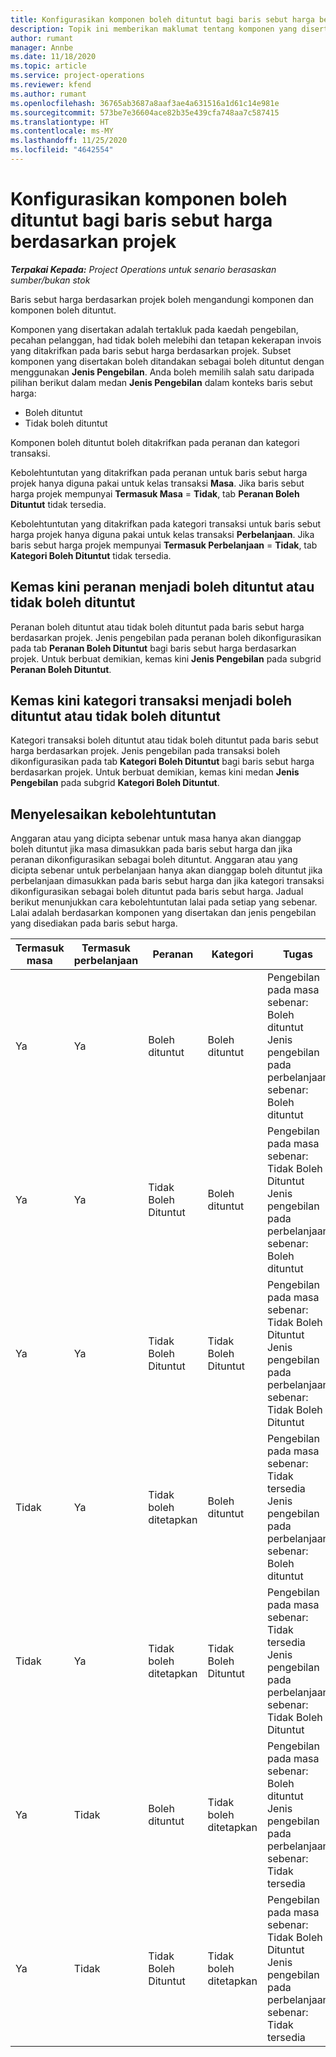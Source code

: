 ```yaml
---
title: Konfigurasikan komponen boleh dituntut bagi baris sebut harga berdasarkan projek
description: Topik ini memberikan maklumat tentang komponen yang disertakan, boleh dituntut dan tidak boleh dituntut pada baris sebut harga berdasarkan projek.
author: rumant
manager: Annbe
ms.date: 11/18/2020
ms.topic: article
ms.service: project-operations
ms.reviewer: kfend
ms.author: rumant
ms.openlocfilehash: 36765ab3687a8aaf3ae4a631516a1d61c14e981e
ms.sourcegitcommit: 573be7e36604ace82b35e439cfa748aa7c587415
ms.translationtype: HT
ms.contentlocale: ms-MY
ms.lasthandoff: 11/25/2020
ms.locfileid: "4642554"
---
```

# <a name="configure-the-chargeable-components-of-a-project-based-quote-line"></a>Konfigurasikan komponen boleh dituntut bagi baris sebut harga berdasarkan projek

_**Terpakai Kepada:** Project Operations untuk senario berasaskan sumber/bukan stok_

Baris sebut harga berdasarkan projek boleh mengandungi komponen dan komponen boleh dituntut.

Komponen yang disertakan adalah tertakluk pada kaedah pengebilan, pecahan pelanggan, had tidak boleh melebihi dan tetapan kekerapan invois yang ditakrifkan pada baris sebut harga berdasarkan projek.
Subset komponen yang disertakan boleh ditandakan sebagai boleh dituntut dengan menggunakan **Jenis Pengebilan**. Anda boleh memilih salah satu daripada pilihan berikut dalam medan **Jenis Pengebilan** dalam konteks baris sebut harga:

   - Boleh dituntut
   - Tidak boleh dituntut

Komponen boleh dituntut boleh ditakrifkan pada peranan dan kategori transaksi.

Kebolehtuntutan yang ditakrifkan pada peranan untuk baris sebut harga projek hanya diguna pakai untuk kelas transaksi **Masa**. Jika baris sebut harga projek mempunyai **Termasuk Masa** = **Tidak**, tab **Peranan Boleh Dituntut** tidak tersedia.

Kebolehtuntutan yang ditakrifkan pada kategori transaksi untuk baris sebut harga projek hanya diguna pakai untuk kelas transaksi **Perbelanjaan**. Jika baris sebut harga projek mempunyai **Termasuk Perbelanjaan** = **Tidak**, tab **Kategori Boleh Dituntut** tidak tersedia.

## <a name="update-a-role-to-be-chargeable-or-non-chargeable"></a>Kemas kini peranan menjadi boleh dituntut atau tidak boleh dituntut
Peranan boleh dituntut atau tidak boleh dituntut pada baris sebut harga berdasarkan projek. Jenis pengebilan pada peranan boleh dikonfigurasikan pada tab **Peranan Boleh Dituntut** bagi baris sebut harga berdasarkan projek. Untuk berbuat demikian, kemas kini **Jenis Pengebilan** pada subgrid **Peranan Boleh Dituntut**. 

## <a name="update-a-transaction-category-to-be-chargeable-or-non-chargeable"></a>Kemas kini kategori transaksi menjadi boleh dituntut atau tidak boleh dituntut
Kategori transaksi boleh dituntut atau tidak boleh dituntut pada baris sebut harga berdasarkan projek. Jenis pengebilan pada transaksi boleh dikonfigurasikan pada tab **Kategori Boleh Dituntut** bagi baris sebut harga berdasarkan projek. Untuk berbuat demikian, kemas kini medan **Jenis Pengebilan** pada subgrid **Kategori Boleh Dituntut**. 

## <a name="resolve-chargeability"></a>Menyelesaikan kebolehtuntutan

Anggaran atau yang dicipta sebenar untuk masa hanya akan dianggap boleh dituntut jika masa dimasukkan pada baris sebut harga dan jika peranan dikonfigurasikan sebagai boleh dituntut.
Anggaran atau yang dicipta sebenar untuk perbelanjaan hanya akan dianggap boleh dituntut jika perbelanjaan dimasukkan pada baris sebut harga dan jika kategori transaksi dikonfigurasikan sebagai boleh dituntut pada baris sebut harga. Jadual berikut menunjukkan cara kebolehtuntutan lalai pada setiap yang sebenar. Lalai adalah berdasarkan komponen yang disertakan dan jenis pengebilan yang disediakan pada baris sebut harga.

| Termasuk masa | Termasuk perbelanjaan | Peranan | Kategori | Tugas |
| --- | --- | --- | --- | --- |
| Ya | Ya | Boleh dituntut | Boleh dituntut | Pengebilan pada masa sebenar: Boleh dituntut </br>Jenis pengebilan pada perbelanjaan sebenar: Boleh dituntut |
| Ya | Ya | Tidak Boleh Dituntut | Boleh dituntut | Pengebilan pada masa sebenar: Tidak Boleh Dituntut </br>Jenis pengebilan pada perbelanjaan sebenar: Boleh dituntut |
| Ya | Ya | Tidak Boleh Dituntut | Tidak Boleh Dituntut | Pengebilan pada masa sebenar: Tidak Boleh Dituntut </br>Jenis pengebilan pada perbelanjaan sebenar: Tidak Boleh Dituntut |
| Tidak | Ya | Tidak boleh ditetapkan | Boleh dituntut | Pengebilan pada masa sebenar: Tidak tersedia </br>Jenis pengebilan pada perbelanjaan sebenar: Boleh dituntut |
| Tidak | Ya | Tidak boleh ditetapkan | Tidak Boleh Dituntut | Pengebilan pada masa sebenar: Tidak tersedia </br>Jenis pengebilan pada perbelanjaan sebenar: Tidak Boleh Dituntut |
| Ya | Tidak | Boleh dituntut | Tidak boleh ditetapkan | Pengebilan pada masa sebenar: Boleh dituntut </br>Jenis pengebilan pada perbelanjaan sebenar: Tidak tersedia |
| Ya | Tidak | Tidak Boleh Dituntut | Tidak boleh ditetapkan | Pengebilan pada masa sebenar: Tidak Boleh Dituntut </br> Jenis pengebilan pada perbelanjaan sebenar: Tidak tersedia |
